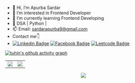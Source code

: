 - 👋 Hi, I’m Apurba Sardar
- 👀 I’m interested in Frontend Developer
- 🌱 I’m currently learning Frontend Developing
- 💞️ DSA | Python |
- 📫 Email: sardarapurba9@gmail.com
- Contact me👇
- [![Linkedin Badge](https://img.shields.io/badge/LinkedIn-0077B5?style=for-the-badge&logo=Linkedin&logoColor=white&link=https://www.linkedin.com/in/apurba-sardar-4789b3247/)](https://www.linkedin.com/in/apurba-sardar-4789b3247/)  [![Facebook Badge](https://img.shields.io/badge/Facebook-1877F2?style=for-the-badge&logo=facebook&logoColor=white&link=https://www.facebook.com/apurba.sardar.1800)](https://www.facebook.com/apurba.sardar.1800)  [![Leetcode Badge](https://img.shields.io/badge/-LeetCode-FFA116?style=for-the-badge&logo=LeetCode&logoColor=black&link=https://leetcode.com/sardarapurba310/)](https://leetcode.com/sardarapurba310/)  

<!---
Apurba500 is a special repository because its `README.md` (this file) appears on your GitHub profile.
You can click the Preview link to make changes.
--->

[![tuhin's github activity graph](https://activity-graph.herokuapp.com/graph?username=Apurba500&theme=green)](https://github.com/Apurba500/github-readme-activity-graph)

<table>
<tr>
<td>
<img src="https://github-readme-stats.vercel.app/api?username=Apurba500&include_all_commits=true&count_private=true&show_icons=true&line_height=20&theme=tokyonight"/>
<td><img src="https://github-readme-stats.vercel.app/api/top-langs?username=Apurba500&show_icons=true&locale=en&layout=compact&theme=tokyonight" />
</td>
</tr>
</table>
<p align="center">
<img align="center" src="http://github-readme-streak-stats.herokuapp.com?user=Apurba500&theme=prussian"/>
</p>
